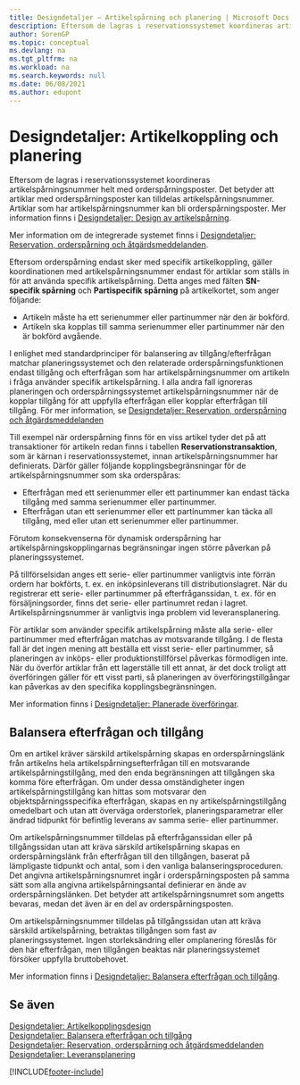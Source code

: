 ```yaml
---
title: Designdetaljer – Artikelspårning och planering | Microsoft Docs
description: Eftersom de lagras i reservationssystemet koordineras artikelspårningsnummer helt med orderspårningsposter.
author: SorenGP
ms.topic: conceptual
ms.devlang: na
ms.tgt_pltfrm: na
ms.workload: na
ms.search.keywords: null
ms.date: 06/08/2021
ms.author: edupont
---
```

# <a name="design-details-item-tracking-and-planning" />Designdetaljer: Artikelkoppling och planering
Eftersom de lagras i reservationssystemet koordineras artikelspårningsnummer helt med orderspårningsposter. Det betyder att artiklar med orderspårningsposter kan tilldelas artikelspårningsnummer. Artiklar som har artikelspårningsnummer kan bli orderspårningsposter. Mer information finns i [Designdetaljer: Design av artikelspårning](design-details-item-tracking-design.md).

Mer information om de integrerade systemet finns i [Designdetaljer: Reservation, orderspårning och åtgärdsmeddelanden](design-details-reservation-order-tracking-and-action-messaging.md).

Eftersom orderspårning endast sker med specifik artikelkoppling, gäller koordinationen med artikelspårningsnummer endast för artiklar som ställs in för att använda specifik artikelspårning. Detta anges med fälten **SN-specifik spårning** och **Partispecifik spårning** på artikelkortet, som anger följande:

- Artikeln måste ha ett serienummer eller partinummer när den är bokförd.
- Artikeln ska kopplas till samma serienummer eller partinummer när den är bokförd avgående.

I enlighet med standardprinciper för balansering av tillgång/efterfrågan matchar planeringssystemet och den relaterade orderspårningsfunktionen endast tillgång och efterfrågan som har artikelspårningsnummer om artikeln i fråga använder specifik artikelspårning. I alla andra fall ignoreras planeringen och orderspårningssystemet artikelspårningsnummer när de kopplar tillgång för att uppfylla efterfrågan eller kopplar efterfrågan till tillgång. För mer information, se [Designdetaljer: Reservation, orderspårning och åtgärdsmeddelanden](design-details-reservation-order-tracking-and-action-messaging.md)

Till exempel när orderspårning finns för en viss artikel tyder det på att transaktioner för artikeln redan finns i tabellen **Reservationstransaktion**, som är kärnan i reservationssystemet, innan artikelspårningsnummer har definierats. Därför gäller följande kopplingsbegränsningar för de artikelspårningsnummer som ska orderspåras:

- Efterfrågan med ett serienummer eller ett partinummer kan endast täcka tillgång med samma serienummer eller partinummer.
- Efterfrågan utan ett serienummer eller ett partinummer kan täcka all tillgång, med eller utan ett serienummer eller partinummer.

Förutom konsekvenserna för dynamisk orderspårning har artikelspårningskopplingarnas begränsningar ingen större påverkan på planeringssystemet.

På tillförselsidan anges ett serie- eller partinummer vanligtvis inte förrän ordern har bokförts, t. ex. en inköpsinleverans till distributionslagret. När du registrerar ett serie- eller partinummer på efterfråganssidan, t. ex. för en försäljningsorder, finns det serie- eller partinumret redan i lagret. Artikelspårningsnummer är vanligtvis inga problem vid leveransplanering.

För artiklar som använder specifik artikelspårning måste alla serie- eller partinummer med efterfrågan matchas av motsvarande tillgång. I de flesta fall är det ingen mening att beställa ett visst serie- eller partinummer, så planeringen av inköps- eller produktionstillförsel påverkas förmodligen inte. När du överför artiklar från ett lagerställe till ett annat, är det dock troligt att överföringen gäller för ett visst parti, så planeringen av överföringstillgångar kan påverkas av den specifika kopplingsbegränsningen.

Mer information finns i [Designdetaljer: Planerade överföringar](design-details-transfers-in-planning.md).

## <a name="balancing-demand-and-supply" />Balansera efterfrågan och tillgång
Om en artikel kräver särskild artikelspårning skapas en orderspårningslänk från artikelns hela artikelspårningsefterfrågan till en motsvarande artikelspårningstillgång, med den enda begränsningen att tillgången ska komma före efterfrågan. Om under dessa omständigheter ingen artikelspårningstillgång kan hittas som motsvarar den objektspårningsspecifika efterfrågan, skapas en ny artikelspårningstillgång omedelbart och utan att överväga orderstorlek, planeringsparametrar eller ändrad tidpunkt för befintlig leverans av samma serie- eller partinummer.

Om artikelspårningsnummer tilldelas på efterfråganssidan eller på tillgångssidan utan att kräva särskild artikelspårning skapas en orderspårningslänk från efterfrågan till den tillgången, baserat på lämpligaste tidpunkt och antal, som i den vanliga balanseringsproceduren. Det angivna artikelspårningsnumret ingår i orderspårningsposten på samma sätt som alla angivna artikelspårningsantal definierar en ände av orderspårningslänken. Det betyder att artikelspårningsnumret som angetts bevaras, medan det även är en del av orderspårningsposten.

Om artikelspårningsnummer tilldelas på tillgångssidan utan att kräva särskild artikelspårning, betraktas tillgången som fast av planeringssystemet. Ingen storleksändring eller omplanering föreslås för den här efterfrågan, men tillgången beaktas när planeringssystemet försöker uppfylla bruttobehovet.

Mer information finns i [Designdetaljer: Balansera efterfrågan och tillgång](design-details-balancing-demand-and-supply.md).  

## <a name="see-also" />Se även
[Designdetaljer: Artikelkopplingsdesign](design-details-item-tracking-design.md)  
[Designdetaljer: Balansera efterfrågan och tillgång](design-details-balancing-demand-and-supply.md)  
[Designdetaljer: Reservation, orderspårning och åtgärdsmeddelanden](design-details-reservation-order-tracking-and-action-messaging.md)   
[Designdetaljer: Leveransplanering](design-details-supply-planning.md)  


[!INCLUDE[footer-include](includes/footer-banner.md)]
